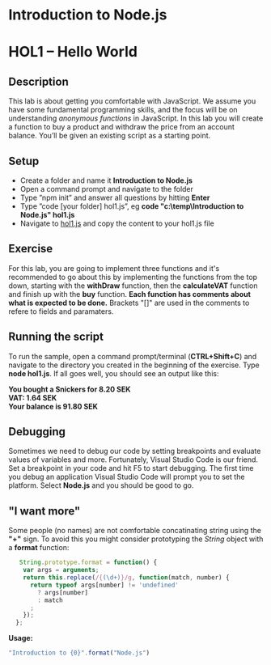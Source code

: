 # Introduction to Node.js
# HOL1 – Hello World
## Description
This lab is about getting you comfortable with JavaScript. We assume you have some fundamental programming skills, and the focus will be on understanding *anonymous functions* in JavaScript.
In this lab you will create a function to buy a product and withdraw the price from an account balance. You’ll be given an existing script as a starting point.
## Setup
* Create a folder and name it **Introduction to Node.js**
* Open a command prompt and navigate to the folder
* Type ”npm init” and answer all questions by hitting **Enter**
* Type ”code [your folder] hol1.js”, eg **code "c:\temp\Introduction to Node.js" hol1.js**
* Navigate to [hol1.js](https://github.com/wmmihaa/Introduction-to-Node.js/blob/master/hol1.js) and copy the content to your hol1.js file

## Exercise
For this lab, you are going to implement three functions and it's recommended to go about this by implementing the functions from the top down, starting with the **withDraw** function, then the **calculateVAT** function and finish up with the **buy** function. __Each function has comments about what is expected to be done.__ Brackets "[]" are used in the comments to refere to fields and paramaters.
## Running the script
To run the sample, open a command prompt/terminal (**CTRL+Shift+C**) and navigate to the directory you created in the beginning of the exercise. Type **node hol1.js**.
If all goes well, you should see an output like this:

**You bought a Snickers for 8.20 SEK**  
**VAT: 1.64 SEK**  
**Your balance is 91.80 SEK**  

## Debugging
Sometimes we need to debug our code by setting breakpoints and evaluate values of variables and more. Fortunately, Visual Studio Code is our friend. Set a breakpoint in your code and hit F5 to start debugging. The first time you debug an application Visual Studio Code will prompt you to set the platform. Select **Node.js** and you should be good to go.

## "I want more"
Some people (no names) are not comfortable concatinating string using the **"+"** sign. To avoid this you might consider prototyping the *String* object with a **format** function:

```js
   String.prototype.format = function() {
    var args = arguments;
    return this.replace(/{(\d+)}/g, function(match, number) { 
      return typeof args[number] != 'undefined'
        ? args[number]
        : match
      ;
    });
  };
```
**Usage:**
```js
"Introduction to {0}".format("Node.js")
```
